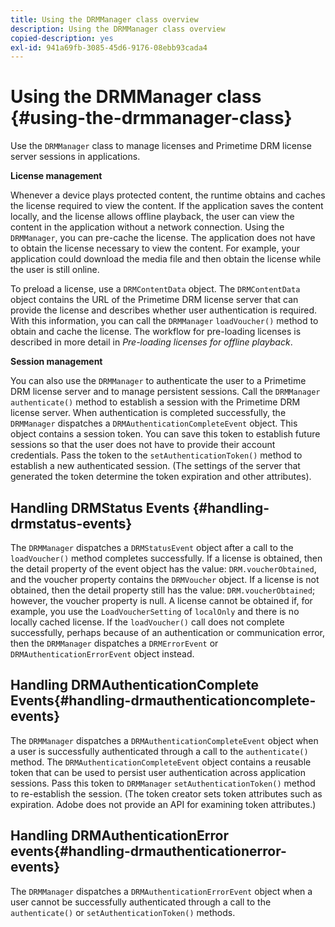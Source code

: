 ```yaml
---
title: Using the DRMManager class overview
description: Using the DRMManager class overview
copied-description: yes
exl-id: 941a69fb-3085-45d6-9176-08ebb93cada4
---
```

# Using the DRMManager class {#using-the-drmmanager-class}

Use the `DRMManager` class to manage licenses and Primetime DRM license server sessions in applications.

**License management**

Whenever a device plays protected content, the runtime obtains and caches the license required to view the content. If the application saves the content locally, and the license allows offline playback, the user can view the content in the application without a network connection. Using the `DRMManager`, you can pre-cache the license. The application does not have to obtain the license necessary to view the content. For example, your application could download the media file and then obtain the license while the user is still online.

To preload a license, use a `DRMContentData` object. The `DRMContentData` object contains the URL of the Primetime DRM license server that can provide the license and describes whether user authentication is required. With this information, you can call the `DRMManager` `loadVoucher()` method to obtain and cache the license. The workflow for pre-loading licenses is described in more detail in *Pre-loading licenses for offline playback*.

**Session management**

You can also use the `DRMManager` to authenticate the user to a Primetime DRM license server and to manage persistent sessions. Call the `DRMManager` `authenticate()` method to establish a session with the Primetime DRM license server. When authentication is completed successfully, the `DRMManager` dispatches a `DRMAuthenticationCompleteEvent` object. This object contains a session token. You can save this token to establish future sessions so that the user does not have to provide their account credentials. Pass the token to the `setAuthenticationToken()` method to establish a new authenticated session. (The settings of the server that generated the token determine the token expiration and other attributes).

## Handling DRMStatus Events {#handling-drmstatus-events}

The `DRMManager` dispatches a `DRMStatusEvent` object after a call to the `loadVoucher()` method completes successfully. If a license is obtained, then the detail property of the event object has the value: `DRM.voucherObtained`, and the voucher property contains the `DRMVoucher` object. If a license is not obtained, then the detail property still has the value: `DRM.voucherObtained`; however, the voucher property is null. A license cannot be obtained if, for example, you use the `LoadVoucherSetting` of `localOnly` and there is no locally cached license. If the `loadVoucher()` call does not complete successfully, perhaps because of an authentication or communication error, then the `DRMManager` dispatches a `DRMErrorEvent` or `DRMAuthenticationErrorEvent` object instead.

## Handling DRMAuthenticationComplete Events{#handling-drmauthenticationcomplete-events}

The `DRMManager` dispatches a `DRMAuthenticationCompleteEvent` object when a user is successfully authenticated through a call to the `authenticate()` method. The `DRMAuthenticationCompleteEvent` object contains a reusable token that can be used to persist user authentication across application sessions. Pass this token to `DRMManager` `setAuthenticationToken()` method to re-establish the session. (The token creator sets token attributes such as expiration. Adobe does not provide an API for examining token attributes.)

## Handling DRMAuthenticationError events{#handling-drmauthenticationerror-events}

The `DRMManager` dispatches a `DRMAuthenticationErrorEvent` object when a user cannot be successfully authenticated through a call to the `authenticate()` or `setAuthenticationToken()` methods.
